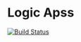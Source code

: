 # Logic Apss


[![Build Status](https://dev.azure.com/chekencha/DataAnalytics/_apis/build/status/arjun-hareendran.logicapps?branchName=main)](https://dev.azure.com/chekencha/DataAnalytics/_build/latest?definitionId=4&branchName=main)
